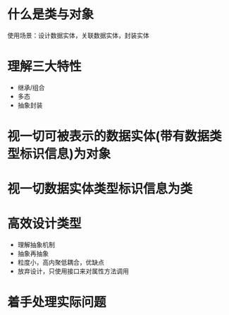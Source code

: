 # 什么是类与对象
使用场景：设计数据实体，关联数据实体，封装实体
# 理解三大特性
- 继承/组合
- 多态
- 抽象封装
# 视一切可被表示的数据实体(带有数据类型标识信息)为对象
# 视一切数据实体类型标识信息为类
# 高效设计类型
- 理解抽象机制
- 抽象再抽象
- 粒度小，高内聚低耦合，优缺点
- 放弃设计，只使用接口来对属性方法调用
# 着手处理实际问题
